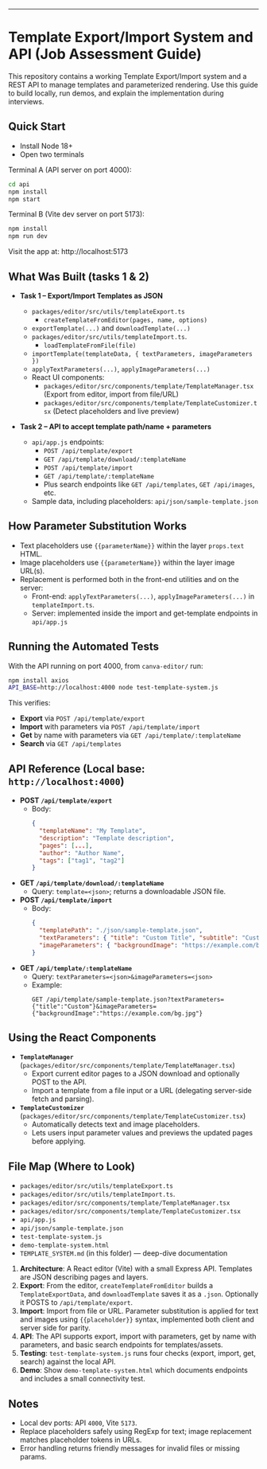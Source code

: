 ---
# Template Export/Import System and API (Job Assessment Guide)

This repository contains a working Template Export/Import system and a REST API to manage templates and parameterized rendering. Use this guide to build locally, run demos, and explain the implementation during interviews.

## Quick Start

- Install Node 18+
- Open two terminals

Terminal A (API server on port 4000):

```bash
cd api
npm install
npm start
```

Terminal B (Vite dev server on port 5173):

```bash
npm install
npm run dev
```

Visit the app at: http://localhost:5173

## What Was Built (tasks 1 & 2)

- **Task 1 – Export/Import Templates as JSON**
  - `packages/editor/src/utils/templateExport.ts`
    - `createTemplateFromEditor(pages, name, options)`
  - `exportTemplate(...)` and `downloadTemplate(...)`
  - `packages/editor/src/utils/templateImport.ts`.
    - `loadTemplateFromFile(file)`
  - `importTemplate(templateData, { textParameters, imageParameters })`
  - `applyTextParameters(...)`, `applyImageParameters(...)`
  - React UI components:
    - `packages/editor/src/components/template/TemplateManager.tsx` (Export from editor, import from file/URL)
    - `packages/editor/src/components/template/TemplateCustomizer.tsx` (Detect placeholders and live preview)

- **Task 2 – API to accept template path/name + parameters**
  - `api/app.js` endpoints:
    - `POST /api/template/export`
    - `GET /api/template/download/:templateName`
    - `POST /api/template/import`
    - `GET /api/template/:templateName`
    - Plus search endpoints like `GET /api/templates`, `GET /api/images`, etc.
  - Sample data, including placeholders: `api/json/sample-template.json`

## How Parameter Substitution Works

- Text placeholders use `{{parameterName}}` within the layer `props.text` HTML.
- Image placeholders use `{{parameterName}}` within the layer image URL(s).
- Replacement is performed both in the front-end utilities and on the server:
  - Front-end: `applyTextParameters(...)`, `applyImageParameters(...)` in `templateImport.ts`.
  - Server: implemented inside the import and get-template endpoints in `api/app.js`

## Running the Automated Tests

With the API running on port 4000, from `canva-editor/` run:

```bash
npm install axios
API_BASE=http://localhost:4000 node test-template-system.js
```

This verifies:
- **Export** via `POST /api/template/export`
- **Import** with parameters via `POST /api/template/import`
- **Get** by name with parameters via `GET /api/template/:templateName`
- **Search** via `GET /api/templates`

## API Reference (Local base: `http://localhost:4000`)

- **POST `/api/template/export`**
  - Body:
    ```json
    {
      "templateName": "My Template",
      "description": "Template description",
      "pages": [...],
      "author": "Author Name",
      "tags": ["tag1", "tag2"]
    }
    ```
- **GET `/api/template/download/:templateName`**
  - Query: `template=<json>`; returns a downloadable JSON file.
- **POST `/api/template/import`**
  - Body:
    ```json
    {
      "templatePath": "./json/sample-template.json",
      "textParameters": { "title": "Custom Title", "subtitle": "Custom Subtitle" },
      "imageParameters": { "backgroundImage": "https://example.com/bg.jpg" }
    }
    ```
- **GET `/api/template/:templateName`**
  - Query: `textParameters=<json>&imageParameters=<json>`
  - Example:
    ```http
    GET /api/template/sample-template.json?textParameters={"title":"Custom"}&imageParameters={"backgroundImage":"https://example.com/bg.jpg"}
    ```

## Using the React Components

- **`TemplateManager`** (`packages/editor/src/components/template/TemplateManager.tsx`)
  - Export current editor pages to a JSON download and optionally POST to the API.
  - Import a template from a file input or a URL (delegating server-side fetch and parsing).
- **`TemplateCustomizer`** (`packages/editor/src/components/template/TemplateCustomizer.tsx`)
  - Automatically detects text and image placeholders.
  - Lets users input parameter values and previews the updated pages before applying.

## File Map (Where to Look)

- `packages/editor/src/utils/templateExport.ts`
- `packages/editor/src/utils/templateImport.ts`.
- `packages/editor/src/components/template/TemplateManager.tsx`
- `packages/editor/src/components/template/TemplateCustomizer.tsx`
- `api/app.js`
- `api/json/sample-template.json`
- `test-template-system.js`
- `demo-template-system.html`
- `TEMPLATE_SYSTEM.md` (in this folder) — deep-dive documentation


1. **Architecture**: A React editor (Vite) with a small Express API. Templates are JSON describing pages and layers.
2. **Export**: From the editor, `createTemplateFromEditor` builds a `TemplateExportData`, and `downloadTemplate` saves it as a `.json`. Optionally it POSTS to `/api/template/export`.
3. **Import**: Import from file or URL. Parameter substitution is applied for text and images using `{{placeholder}}` syntax, implemented both client and server side for parity.
4. **API**: The API supports export, import with parameters, get by name with parameters, and basic search endpoints for templates/assets.
5. **Testing**: `test-template-system.js` runs four checks (export, import, get, search) against the local API.
6. **Demo**: Show `demo-template-system.html` which documents endpoints and includes a small connectivity test.

## Notes

- Local dev ports: API `4000`, Vite `5173`.
- Replace placeholders safely using RegExp for text; image replacement matches placeholder tokens in URLs.
- Error handling returns friendly messages for invalid files or missing params.
